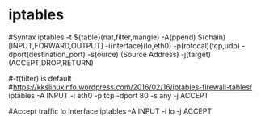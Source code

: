 # iptables
#Syntax
iptables -t ${table}(nat,filter,mangle) -A(ppend) $(chain)[INPUT,FORWARD,OUTPUT] -i(nterface)(lo,eth0) 
-p(rotocal)(tcp,udp) -dport(destination_port) -s(ource) (Source Address) -j(target)(ACCEPT,DROP,RETURN)   

#-t(filter) is default
#https://kkslinuxinfo.wordpress.com/2016/02/16/iptables-firewall-tables/
iptables -A INPUT -i eth0 -p tcp -dport 80 -s any -j ACCEPT



#Accept traffic lo interface
iptables -A INPUT -i lo -j ACCEPT
